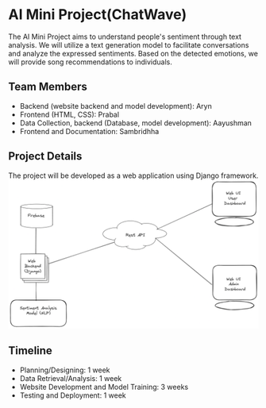 # AI Mini Project(ChatWave)

The AI Mini Project aims to understand people's sentiment through text analysis. We will utilize a text generation model to facilitate conversations and analyze the expressed sentiments. Based on the detected emotions, we will provide song recommendations to individuals.

## Team Members

- Backend (website backend and model development): Aryn
- Frontend (HTML, CSS): Prabal 
- Data Collection, backend (Database, model development): Aayushman 
- Frontend and Documentation: Sambridhha 


## Project Details

The project will be developed as a web application using Django framework.
![system architecture](https://github.com/Nepal-College-of-Information-Technology/ai-mini-project-envisionx/blob/master/diagrams/architecture.png)

## Timeline

- Planning/Designing: 1 week
- Data Retrieval/Analysis: 1 week
- Website Development and Model Training: 3 weeks
- Testing and Deployment: 1 week
